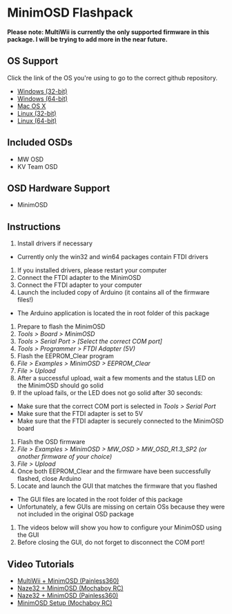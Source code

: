 # MinimOSD Flashpack

**Please note: MultiWii is currently the only supported firmware in this package.
I will be trying to add more in the near future.**

## OS Support

Click the link of the OS you're using to go to the correct github repository.

* [Windows (32-bit)](https://github.com/dale3h/minimosd-flashpack-win32)
* [Windows (64-bit)](https://github.com/dale3h/minimosd-flashpack-win64)
* [Mac OS X](https://github.com/dale3h/minimosd-flashpack-macosx)
* [Linux (32-bit)](https://github.com/dale3h/minimosd-flashpack-linux32)
* [Linux (64-bit)](https://github.com/dale3h/minimosd-flashpack-linux64)

## Included OSDs

* MW OSD
* KV Team OSD

## OSD Hardware Support

* MinimOSD

## Instructions

1. Install drivers if necessary
  * Currently only the win32 and win64 packages contain FTDI drivers
1. If you installed drivers, please restart your computer
1. Connect the FTDI adapter to the MinimOSD
1. Connect the FTDI adapter to your computer
1. Launch the included copy of Arduino (it contains all of the firmware files!)
  * The Arduino application is located the in root folder of this package
1. Prepare to flash the MinimOSD
  1. *Tools > Board > MinimOSD*
  1. *Tools > Serial Port > [Select the correct COM port]*
  1. *Tools > Programmer > FTDI Adapter (5V)*
1. Flash the EEPROM\_Clear program
  1. *File > Examples > MinimOSD > EEPROM\_Clear*
  1. *File > Upload*
  1. After a successful upload, wait a few moments and the status LED on the MinimOSD should go solid
1. If the upload fails, or the LED does not go solid after 30 seconds:
  * Make sure that the correct COM port is selected in *Tools > Serial Port*
  * Make sure that the FTDI adapter is set to 5V
  * Make sure that the FTDI adapter is securely connected to the MinimOSD board
1. Flash the OSD firmware
  1. *File > Examples > MinimOSD > MW\_OSD > MW\_OSD\_R1.3\_SP2 (or another firmware of your choice)*
  1. *File > Upload*
1. Once both EEPROM\_Clear and the firmware have been successfully flashed, close Arduino
1. Locate and launch the GUI that matches the firmware that you flashed
  * The GUI files are located in the root folder of this package
  * Unfortunately, a few GUIs are missing on certain OSs because they were not included in the original OSD package
1. The videos below will show you how to configure your MinimOSD using the GUI
1. Before closing the GUI, do not forget to disconnect the COM port!

## Video Tutorials

- [MultiWii + MinimOSD (Painless360)](https://www.youtube.com/watch?v=F1IjdudOrgM)
- [Naze32 + MinimOSD (Mochaboy RC)](https://www.youtube.com/watch?v=ikKH_6SQ-Tk)
- [Naze32 + MinimOSD (Painless360)](https://www.youtube.com/watch?v=Bdki9lIv31I)
- [MinimOSD Setup (Mochaboy RC)](https://www.youtube.com/watch?v=-myOXGkvksY)
